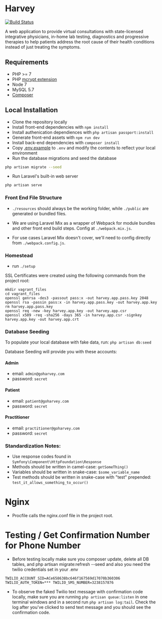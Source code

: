 # Harvey

[![Build Status](https://travis-ci.com/HomeHero/harvey.svg?token=t5RVCNcUwCMu8zG3CPHE&branch=master)](https://travis-ci.com/HomeHero/harvey)

A web application to provide virtual consultations with state-licensed integrative physicians, in-home lab testing, diagnostics and progressive therapies to help patients address the root cause of their health conditions instead of just treating the symptoms.

## Requirements
 - PHP >= 7
 - PHP [mcrypt extension](http://php.net/manual/en/book.mcrypt.php)
 - Node 7
 - MySQL 5.7
 - [Composer](https://getcomposer.org/download/)

## Local Installation
 - Clone the repository locally
 - Install front-end dependencies with `npm install`
 - Install authenication dependiences with `php artisan passport:install`
 - Generate front-end assets with `npm run dev`
 - Install back-end dependencies with `composer install`
 - Copy [.env.example](https://github.com/HomeHero/harvey/blob/master/.env.example) to `.env` and modify the contents to reflect your local environment
 - Run the database migrations and seed the database

```bash
php artisan migrate --seed
```

 - Run Laravel's built-in web server
```bash
php artisan serve
```

### Front End File Structure

- `./resources` should always be the working folder, while `./public` are generated or bundled files.

- We are using Laravel Mix as a wrapper of Webpack for module bundles and other front end build steps.  Config at `./webpack.mix.js`.

- For use cases Laravel Mix doesn't cover, we'll need to config directly from `./webpack.config.js`.

### Homestead

- run `./setup`

SSL Certificates were created using the following commands from the project root:

```
mkdir vagrant_files
cd vagrant_files
openssl genrsa -des3 -passout pass:x -out harvey.app.pass.key 2048
openssl rsa -passin pass:x -in harvey.app.pass.key -out harvey.app.key
rm harvey.app.pass.key
openssl req -new -key harvey.app.key -out harvey.app.csr
openssl x509 -req -sha256 -days 365 -in harvey.app.csr -signkey harvey.app.key -out harvey.app.crt
```

### Database Seeding
To populate your local database with fake data, run:
    `php artisan db:seed`

Database Seeding will provide you with these accounts:

#### Admin
- email: `admin@goharvey.com`
- password: `secret`

#### Patient
- email: `patient@goharvey.com`
- password: `secret`

#### Practitioner
- email: `practitioner@goharvey.com`
- password: `secret`

### Standardization Notes:
- Use response codes found in `Symfony\Component\HttpFoundation\Response`
- Methods should be written in camel-case: `getSomeThing()`
- Variables should be written in snake-case: `$some_variable_name`
- Test methods should be written in snake-case with "test" prepended: `test_it_allows_something_to_occur()`


# Nginx
- Procfile calls the nginx.conf file in the project root.

# Testing / Get Confirmation Number for Phone Number

* Before testing locally make sure you composer update, delete all DB tables, and php artisan migrate:refresh --seed and also you need the twilio credentials set in your .env

`TWILIO_ACCOUNT_SID=ACe658638bc646f167569d17070b360306
 TWILIO_AUTH_TOKEN=***
 TWILIO_SMS_NUMBER=3238157876`
 
 

* To observe the faked Twilio text message with confirmation code locally, make sure you are running `php artisan queue:listen` in one terminal windows and in a second run `php artisan log:tail`. Check the log after you've clicked to send text message and you should see the confirmation code.
